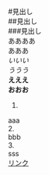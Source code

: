 #見出し  
##見出し  
###見出し  
ああああ  
あああ  
*いいい*  
_ううう_  
**えええ**  
__おおお__  

1.  
aaa  
2.  
bbb  
3.  
sss  
[リンク](http://www.yahoo.co.jp "ヤフー")